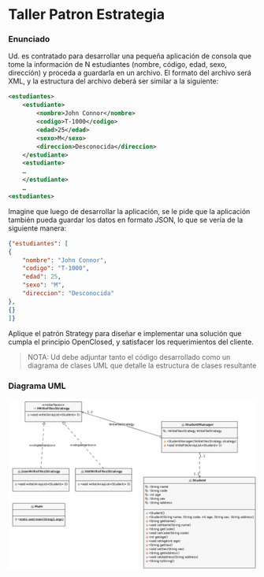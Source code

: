 # Taller Patron Estrategia

### Enunciado
Ud. es contratado para desarrollar una pequeña aplicación de consola que tome la información de N estudiantes (nombre, código, edad, sexo, dirección) y proceda a guardarla en un archivo. El formato del archivo será XML, y la estructura del archivo deberá ser similar a la siguiente:
```xml
<estudiantes>
    <estudiante>
        <nombre>John Connor</nombre>
        <codigo>T-1000</codigo>
        <edad>25</edad>
        <sexo>M</sexo>
        <direccion>Desconocida</direccion>
    </estudiante>
    <estudiante>
    …
    </estudiante>
    …
<estudiantes>
```

Imagine que luego de desarrollar la aplicación, se le pide que la aplicación también pueda guardar los datos en formato JSON, lo que se vería de la siguiente manera:
``` json
{"estudiantes": [
{
    "nombre": "John Connor",
    "codigo": "T-1000",
    "edad": 25,
    "sexo": "M",
    "direccion": "Desconocida"
},
{}
]}
```

Aplique el patrón Strategy para diseñar e implementar una solución que cumpla el principio OpenClosed, y satisfacer los requerimientos del cliente.

> NOTA: Ud debe adjuntar tanto el código desarrollado como un diagrama de
clases UML que detalle la estructura de clases resultante

### Diagrama UML

![Digrama UML](/UML.png "Diagrama UML")
